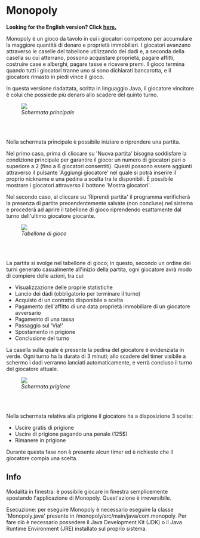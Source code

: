 # Monopoly

<b>Looking for the English version? Click <a href="https://github.com/lorenzo-lepore/monopoly/blob/main/ALT_README.md">here.</a></b>

Monopoly è un gioco da tavolo in cui i giocatori competono per accumulare la maggiore quantità di denaro e proprietà immobiliari. I giocatori avanzano attraverso le caselle del tabellone utilizzando dei dadi e, a seconda della casella su cui atterrano, possono acquistare proprietà, pagare affitti, costruire case e alberghi, pagare tasse e ricevere premi. Il gioco termina quando tutti i giocatori tranne uno si sono dichiarati bancarotta, e il giocatore rimasto in piedi vince il gioco.

In questa versione riadattata, scritta in linguaggio Java, il giocatore vincitore è colui che possiede più denaro allo scadere del quinto turno.

<figure>
  <img src="https://github.com/lorenzo-lepore/monopoly/assets/91348041/289cd0bc-3562-478c-a79c-bc58a840d11c">
  <figcaption><em>Schermata principale</em></figcaption>
</figure>
<br><br>

Nella schermata principale è possibile iniziare o riprendere una partita. 

Nel primo caso, prima di cliccare su 'Nuova partita' bisogna soddisfare la condizione principale per garantire il gioco: un numero di giocatori pari o superiore a 2 (fino a 6 giocatori consentiti). Questi possono essere aggiunti attraverso il pulsante 'Aggiungi giocatore' nel quale si potrà inserire il proprio nickname e una pedina a scelta tra le disponibili. È possibile mostrare i giocatori attraverso il bottone 'Mostra giocatori'.

Nel secondo caso, al cliccare su 'Riprendi partita' il programma verificherà la presenza di partite precendentemente salvate (non concluse) nel sistema e procederà ad aprire il tabellone di gioco riprendendo esattamente dal turno dell'ultimo giocatore giocante.

<figure>
  <img src="https://github.com/lorenzo-lepore/monopoly/assets/91348041/33a07645-7344-43fb-90fc-c55a7a9f4992">
  <figcaption><em>Tabellone di gioco</em></figcaption>
</figure>
<br><br>

La partita si svolge nel tabellone di gioco; in questo, secondo un ordine dei turni generato casualmente all'inizio della partita, ogni giocatore avrà modo di compiere delle azioni, tra cui:
<ul>
  <li>Visualizzazione delle proprie statistiche</li>
  <li>Lancio dei dadi (obbligatorio per terminare il turno)</li>
  <li>Acquisto di un contratto disponibile a scelta</li>
  <li>Pagamento dell'affitto di una data proprietà immobiliare di un giocatore avversario</li>
  <li>Pagamento di una tassa</li>
  <li>Passaggio sul 'Via!'</li>
  <li>Spostamento in prigione</li>
  <li>Conclusione del turno</li>
</ul>

La casella sulla quale è presente la pedina del giocatore è evidenziata in verde. Ogni turno ha la durata di 3 minuti; allo scadere del timer visibile a schermo i dadi verranno lanciati automaticamente, e verrà concluso il turno del giocatore attuale.<br>

<figure>
  <img src="https://github.com/lorenzo-lepore/monopoly/assets/91348041/0f72d06a-5870-4375-9a28-28f9c7ef1e30">
  <figcaption><em>Schermata prigione</em></figcaption>
</figure>
<br><br>

Nella schermata relativa alla prigione il giocatore ha a disposizione 3 scelte:
<ul>
  <li>Uscire gratis di prigione</li>
  <li>Uscire di prigione pagando una penale (125$)</li>
  <li>Rimanere in prigione</li>
</ul>

Durante questa fase non è presente alcun timer ed è richiesto che il giocatore compia una scelta.

<h2>Info</h2>

Modalità in finestra: è possibile giocare in finestra semplicemente spostando l'applicazione di Monopoly. Quest'azione è irreversibile.

Esecuzione: per eseguire Monopoly è necessario eseguire la classe 'Monopoly.java' presente in /monopoly/src/main/java/com.monopoly. Per fare ciò è necessario possedere il Java Development Kit (JDK) o il Java Runtime Environment (JRE) installato sul proprio sistema.











